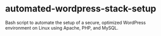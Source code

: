 # automated-wordpress-stack-setup
Bash script to automate the setup of a secure, optimized WordPress environment on Linux using Apache, PHP, and MySQL.
